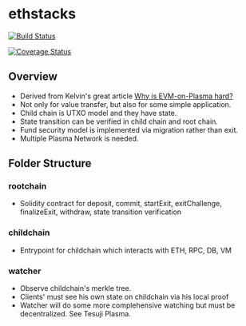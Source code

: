# ethstacks

[![Build Status](https://travis-ci.org/cryptoeconomicslab/ethstacks.svg?branch=master)](https://travis-ci.org/cryptoeconomicslab/ethstacks)

[![Coverage Status](https://coveralls.io/repos/github/cryptoeconomicslab/ethstacks/badge.svg)](https://coveralls.io/github/cryptoeconomicslab/ethstacks)

## Overview
- Derived from Kelvin's great article [Why is EVM-on-Plasma hard?](https://medium.com/@kelvinfichter/why-is-evm-on-plasma-hard-bf2d99c48df7)
- Not only for value transfer, but also for some simple application.
- Child chain is UTXO model and they have state.
- State transition can be verified in child chain and root chain.
- Fund security model is implemented via migration rather than exit.
- Multiple Plasma Network is needed.

## Folder Structure

### rootchain
- Solidity contract for deposit, commit, startExit, exitChallenge, finalizeExit, withdraw, state transition verification

### childchain
- Entrypoint for childchain which interacts with ETH, RPC, DB, VM

### watcher
- Observe childchain's merkle tree.
- Clients' must see his own state on childchain via his local proof
- Watcher will do some more complehensive watching but must be decentralized. See Tesuji Plasma.

